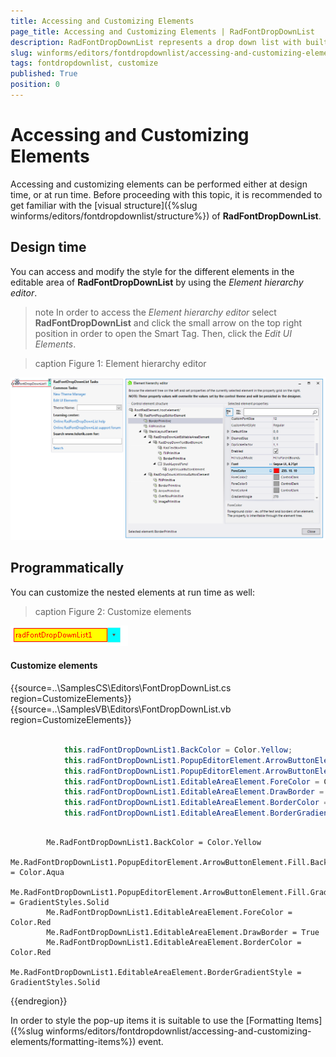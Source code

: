 ```yaml
---
title: Accessing and Customizing Elements
page_title: Accessing and Customizing Elements | RadFontDropDownList
description: RadFontDropDownList represents a drop down list with built-in fonts that are installed on the system. 
slug: winforms/editors/fontdropdownlist/accessing-and-customizing-elements
tags: fontdropdownlist, customize
published: True
position: 0
---
```


# Accessing and Customizing Elements
 
Accessing and customizing elements can be performed either at design time, or at run time. Before proceeding with this topic, it is recommended to get familiar with the [visual structure]({%slug winforms/editors/fontdropdownlist/structure%}) of **RadFontDropDownList**.
      

## Design time

You can access and modify the style for the different elements in the editable area of **RadFontDropDownList** by using the *Element hierarchy editor*.

>note In order to access the *Element hierarchy editor* select **RadFontDropDownList** and click the small arrow on the top right position in order to open the Smart Tag. Then, click the *Edit UI Elements*.

>caption Figure 1: Element hierarchy editor

![editors-fontdropdownlist-accessing-and-customizing-elements 001](images/editors-fontdropdownlist-accessing-and-customizing-elements001.png)

## Programmatically

You can customize the nested elements at run time as well:

>caption Figure 2: Customize elements

![editors-fontdropdownlist-accessing-and-customizing-elements 002](images/editors-fontdropdownlist-accessing-and-customizing-elements002.png)

#### Customize elements 

{{source=..\SamplesCS\Editors\FontDropDownList.cs region=CustomizeElements}} 
{{source=..\SamplesVB\Editors\FontDropDownList.vb region=CustomizeElements}} 

````C#
                       
            this.radFontDropDownList1.BackColor = Color.Yellow; 
            this.radFontDropDownList1.PopupEditorElement.ArrowButtonElement.Fill.BackColor = Color.Aqua;
            this.radFontDropDownList1.PopupEditorElement.ArrowButtonElement.Fill.GradientStyle = GradientStyles.Solid;
            this.radFontDropDownList1.EditableAreaElement.ForeColor = Color.Red;
            this.radFontDropDownList1.EditableAreaElement.DrawBorder = true;
            this.radFontDropDownList1.EditableAreaElement.BorderColor = Color.Red;
            this.radFontDropDownList1.EditableAreaElement.BorderGradientStyle = GradientStyles.Solid;

````
````VB.NET

        Me.RadFontDropDownList1.BackColor = Color.Yellow
        Me.RadFontDropDownList1.PopupEditorElement.ArrowButtonElement.Fill.BackColor = Color.Aqua
        Me.RadFontDropDownList1.PopupEditorElement.ArrowButtonElement.Fill.GradientStyle = GradientStyles.Solid
        Me.RadFontDropDownList1.EditableAreaElement.ForeColor = Color.Red
        Me.RadFontDropDownList1.EditableAreaElement.DrawBorder = True
        Me.RadFontDropDownList1.EditableAreaElement.BorderColor = Color.Red
        Me.RadFontDropDownList1.EditableAreaElement.BorderGradientStyle = GradientStyles.Solid

````

{{endregion}} 
 
In order to style the pop-up items it is suitable to use the [Formatting Items]({%slug winforms/editors/fontdropdownlist/accessing-and-customizing-elements/formatting-items%}) event.
